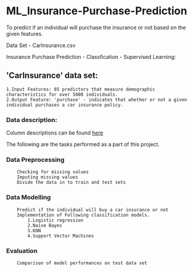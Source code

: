 # ML_Insurance-Purchase-Prediction
To predict if an individual will purchase the insurance or not based on the given features.

Data Set - CarInsurance.csv

Insurance Purchase Prediction - Classfication - Supervised Learning:

## 'CarInsurance' data set:
	1.Input Features: 85 predictors that measure demographic characteristics for over 5800 individuals.
	2.Output Feature: 'purchase' - indicates that whether or not a given individual purchases a car insurance policy.

### Data description: 
   Column descriptions can be found [here](http://liacs.leidenuniv.nl/~puttenpwhvander/library/cc2000/data.html)

The following are the tasks performed as a part of this project.
### Data Preprocessing
		Checking for missing values
		Imputing missing values
		Divide the data in to train and test sets
### Data Modelling
		Predict if the individual will buy a car insurance or not
		Implementation of Following classification models.
			1.Logistic regression
			2.Naive Bayes
			3.KNN
			4.Support Vector Machines
### Evaluation
		Comparison of model performances on test data set
